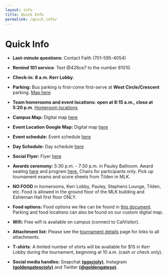 ```yaml
---
layout: info
title: Quick Info
permalink: /quick_info/
---
```


# Quick Info

- **Last-minute questions:** Contact Faith (701-595-4054)

- **Remind 101 service**: Text @428ce7 to the number 81010.

- **Check-in:** **8 a.m. Kerr Lobby**. 

- **Parking:** Bus parking is first-come first-serve at **West Circle/Crescent** parking. [Map here](/doc/parking_map.pdf)

- **Team homerooms and event locations:** **open at 8:15 a.m., close at 5:20 p.m**. [Homeroom locations](/doc/maps_2020.pdf) 

- **Campus Map:** Digital map [here]( https://tinyurl.com/ggso20-map)

- **Event Location Google Map:** Digital map [here](https://statescioly.org/golden-gate/Map/EventMap?mId=98552995578380921)

- **Event schedule:** Event schedule [here](/doc/event_schedule.pdf) 

- **Day Schedule:** Day schedule [here](/doc/day_schedule.pdf) 

- **Social Flyer:** Flyer [here](/doc/social_flyer.pdf) 

- **Awards ceremony:** 5:30 p.m. - 7:30 p.m. in Pauley Ballroom. Award seating [here](/doc/awards_seating_2020.png) and program [here.](/doc/awards_program.pdf) Chairs for participants only. Pick up tournament exams and score sheets from Tilden in MLK.

- **NO FOOD** in homerooms, Kerr Lobby, Pauley, Stephens Lounge, Tilden, etc. Food is allowed in the ground floor of the MLK building and Eshleman Hall first floor ONLY.

- **Food options:** Food options we like can be found in [this document](/doc/food_options.pdf). Parking and food locations can also be found on our custom digital map. 

- **Wifi:** Free wifi is available on campus (connect to CalVisitor).

- **Attachment list:** Please see the [tournament details](/details/) page for links to all attachments.

- **T-shirts**: A limited number of shirts will be available for $15 in Kerr Lobby during the tournament, beginning at 10 a.m. (cash or check only).

- **Social media handles:** Snapchat **[(ggscioly)](https://snapchat.com/add/ggscioly)**, Instagram **[(goldengatescioly)](https://www.instagram.com/goldengatescioly/)** and Twitter **[(@goldengateso)](https://twitter.com/goldengateso)**. 